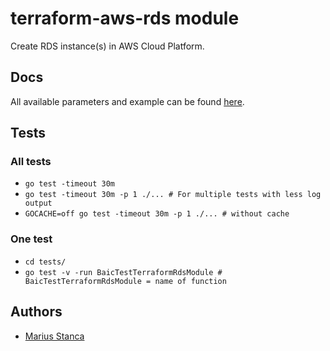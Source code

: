 # terraform-aws-rds module

Create RDS instance(s) in AWS Cloud Platform.

## Docs

All available parameters and example can be found [here](docs/).

## Tests

### All tests

* `go test -timeout 30m`
* `go test -timeout 30m -p 1 ./... # For multiple tests with less log output`
* `GOCACHE=off go test -timeout 30m -p 1 ./... # without cache`

### One test

* `cd tests/`
* `go test -v -run BaicTestTerraformRdsModule # BaicTestTerraformRdsModule = name of function`

## Authors

* [Marius Stanca](mailto:me@marius.xyz)
